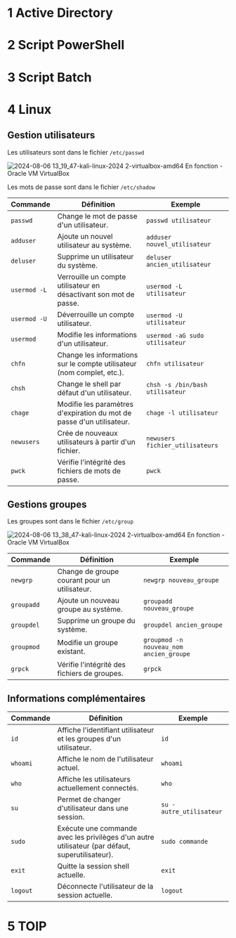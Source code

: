# 1 Active Directory






# 2 Script PowerShell

# 3 Script Batch 

# 4 Linux


## Gestion utilisateurs

Les utilisateurs sont dans le fichier `/etc/passwd`

![2024-08-06 13_19_47-kali-linux-2024 2-virtualbox-amd64  En fonction  - Oracle VM VirtualBox](https://github.com/user-attachments/assets/c620fad2-8be7-457b-a8eb-2c4c2163663c)

Les mots de passe sont dans le fichier `/etc/shadow`


| Commande  | Définition                                                        | Exemple                                   |
|-----------|-------------------------------------------------------------------|-------------------------------------------|
| `passwd`  | Change le mot de passe d'un utilisateur.                          | `passwd utilisateur`                      |
| `adduser` | Ajoute un nouvel utilisateur au système.                          | `adduser nouvel_utilisateur`              |
| `deluser` | Supprime un utilisateur du système.                               | `deluser ancien_utilisateur`              |
| `usermod -L`| Verrouille un compte utilisateur en désactivant son mot de passe.          | `usermod -L utilisateur`             |
| `usermod -U`| Déverrouille un compte utilisateur.                                        | `usermod -U utilisateur`             |
| `usermod` | Modifie les informations d'un utilisateur.                        | `usermod -aG sudo utilisateur`            |
| `chfn`    | Change les informations sur le compte utilisateur (nom complet, etc.). | `chfn utilisateur`                        |
| `chsh`    | Change le shell par défaut d'un utilisateur.                      | `chsh -s /bin/bash utilisateur`           |
| `chage`   | Modifie les paramètres d'expiration du mot de passe d'un utilisateur. | `chage -l utilisateur`                   |
| `newusers`| Crée de nouveaux utilisateurs à partir d'un fichier.              | `newusers fichier_utilisateurs`           |
| `pwck`    | Vérifie l'intégrité des fichiers de mots de passe.                | `pwck`                                    |



## Gestions groupes

Les groupes sont dans le fichier `/etc/group`

![2024-08-06 13_38_47-kali-linux-2024 2-virtualbox-amd64  En fonction  - Oracle VM VirtualBox](https://github.com/user-attachments/assets/1464e85f-d70a-4a24-8a6e-ebc6a03ed284)




| Commande   | Définition                                                        | Exemple                                  |
|------------|-------------------------------------------------------------------|------------------------------------------|
| `newgrp`   | Change de groupe courant pour un utilisateur.                     | `newgrp nouveau_groupe`                  |
| `groupadd` | Ajoute un nouveau groupe au système.                              | `groupadd nouveau_groupe`                |
| `groupdel` | Supprime un groupe du système.                                    | `groupdel ancien_groupe`                 |
| `groupmod` | Modifie un groupe existant.                                       | `groupmod -n nouveau_nom ancien_groupe`  |
| `grpck`    | Vérifie l'intégrité des fichiers de groupes.                      | `grpck`                                  |

## Informations complémentaires

| Commande | Définition                                                        | Exemple           |
|----------|-------------------------------------------------------------------|-------------------|
| `id`     | Affiche l'identifiant utilisateur et les groupes d'un utilisateur. | `id`              |
| `whoami` | Affiche le nom de l'utilisateur actuel.                           | `whoami`          |
| `who`    | Affiche les utilisateurs actuellement connectés.                  | `who`             |
| `su`     | Permet de changer d'utilisateur dans une session.                 | `su - autre_utilisateur` |
| `sudo`   | Exécute une commande avec les privilèges d'un autre utilisateur (par défaut, superutilisateur). | `sudo commande`   |
| `exit`   | Quitte la session shell actuelle.                                 | `exit`            |
| `logout` | Déconnecte l'utilisateur de la session actuelle.                  | `logout`          |



# 5 TOIP
